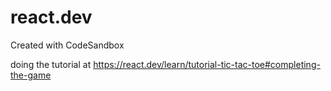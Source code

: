 # react.dev
Created with CodeSandbox

doing the tutorial at https://react.dev/learn/tutorial-tic-tac-toe#completing-the-game
